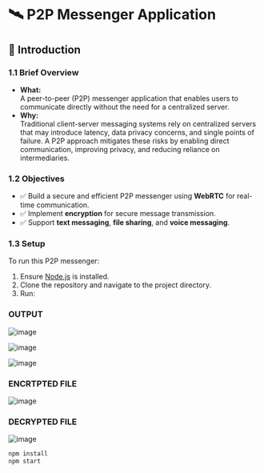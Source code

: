 # 🛰️ P2P Messenger Application

## 📌 Introduction

### 1.1 Brief Overview

- **What:**  
  A peer-to-peer (P2P) messenger application that enables users to communicate directly without the need for a centralized server.  
- **Why:**  
  Traditional client-server messaging systems rely on centralized servers that may introduce latency, data privacy concerns, and single points of failure. A P2P approach mitigates these risks by enabling direct communication, improving privacy, and reducing reliance on intermediaries.

### 1.2 Objectives

- ✅ Build a secure and efficient P2P messenger using **WebRTC** for real-time communication.  
- ✅ Implement **encryption** for secure message transmission.  
- ✅ Support **text messaging**, **file sharing**, and **voice messaging**.

### 1.3 Setup

To run this P2P messenger:

1. Ensure [Node.js](https://nodejs.org/) is installed.
2. Clone the repository and navigate to the project directory.
3. Run:



### OUTPUT
![image](https://github.com/user-attachments/assets/ebb52eae-e8f4-46be-b2bc-02e58a7eaf2d)

![image](https://github.com/user-attachments/assets/ded89303-25c0-4210-a3e1-6b5fc88a0245)

![image](https://github.com/user-attachments/assets/52c238d0-8c16-45d0-a0b1-6d1f7e60969f)

### ENCRTPTED FILE
![image](https://github.com/user-attachments/assets/353b291a-7bee-4405-b5af-23978a1b9304)
### DECRYPTED FILE
![image](https://github.com/user-attachments/assets/de493c25-ef8f-4a81-bb02-f4a80235c2af)


```bash
npm install
npm start





